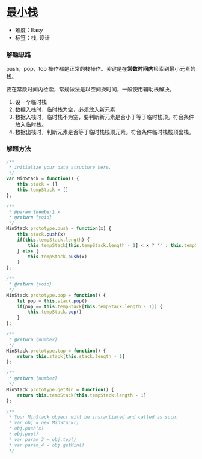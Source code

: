 # [最小栈](https://leetcode-cn.com/problems/min-stack/)

- 难度：Easy
- 标签：栈, 设计

### 解题思路

push，pop，top 操作都是正常的栈操作。关键是在**常数时间内**检索到最小元素的栈。

要在常数时间内检索，常规做法是以空间换时间，一般使用辅助栈解决。

1. 设一个临时栈
2. 数据入栈时，临时栈为空，必须放入新元素
3. 数据入栈时，临时栈不为空，要判断新元素是否小于等于临时栈顶。符合条件放入临时栈。
4. 数据出栈时，判断元素是否等于临时栈栈顶元素。符合条件临时栈栈顶出栈。

### 解题方法
```js
/**
 * initialize your data structure here.
 */
var MinStack = function() {
    this.stack = []
    this.tempStack = []
};

/** 
 * @param {number} x
 * @return {void}
 */
MinStack.prototype.push = function(x) {
    this.stack.push(x)
    if(this.tempStack.length) {
        this.tempStack[this.tempStack.length - 1] < x ? '' : this.tempStack.push(x)
    } else {
        this.tempStack.push(x)
    }
};

/**
 * @return {void}
 */
MinStack.prototype.pop = function() {
    let pop = this.stack.pop()
    if(pop == this.tempStack[this.tempStack.length - 1]) {
        this.tempStack.pop()
    }
};

/**
 * @return {number}
 */
MinStack.prototype.top = function() {
    return this.stack[this.stack.length - 1]
};

/**
 * @return {number}
 */
MinStack.prototype.getMin = function() {
    return this.tempStack[this.tempStack.length - 1]
};

/** 
 * Your MinStack object will be instantiated and called as such:
 * var obj = new MinStack()
 * obj.push(x)
 * obj.pop()
 * var param_3 = obj.top()
 * var param_4 = obj.getMin()
 */
```
